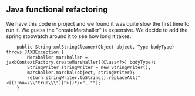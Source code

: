 ## Java functional refactoring
We have this code in project and we found it was quite slow the first time to run it. We guess the "createMarshaller" is expensive. We decide to add the spring stopwatch around it to see how long it takes.  
```
    public String xmlStringCleaner(Object object, Type bodyType) throws JAXBException {
        Marshaller marshaller = jaxbContextFactory.createMarshaller((Class<?>) bodyType);
        StringWriter stringWriter = new StringWriter();
        marshaller.marshal(object, stringWriter);
        return stringWriter.toString().replaceAll("<((?!na=\\\"true\\\")[^>])*/>", "");
    }
```
